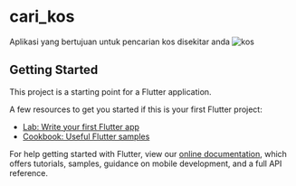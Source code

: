 # cari_kos

Aplikasi yang bertujuan untuk pencarian kos disekitar anda
![kos](https://buildwithangga.com/storage/assets/portfolio/GqwKIdDtSv046wukbGIIqsmutAjWlyYAWfx09Dl3.png)

## Getting Started

This project is a starting point for a Flutter application.

A few resources to get you started if this is your first Flutter project:

- [Lab: Write your first Flutter app](https://flutter.dev/docs/get-started/codelab)
- [Cookbook: Useful Flutter samples](https://flutter.dev/docs/cookbook)

For help getting started with Flutter, view our
[online documentation](https://flutter.dev/docs), which offers tutorials,
samples, guidance on mobile development, and a full API reference.
